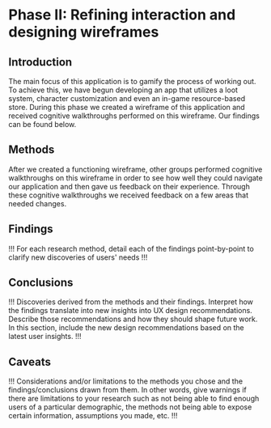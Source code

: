 # Phase II: Refining interaction and designing wireframes

## Introduction

The main focus of this application is to gamify the process of working out. To achieve this, we have begun developing an app that utilizes a loot system, character customization and even an in-game resource-based store. During this phase we created a wireframe of this application and received cognitive walkthroughs performed on this wireframe. Our findings can be found below.

## Methods

After we created a functioning wireframe, other groups performed cognitive walkthroughs on this wireframe in order to see how well they could navigate our application and then gave us feedback on their experience. Through these cognitive walkthroughs we received feedback on a few areas that needed changes.



## Findings

!!! For each research method, detail each of the findings point-by-point to clarify new discoveries of users' needs !!!

## Conclusions

!!! Discoveries derived from the methods and their findings. Interpret how the findings translate into new insights into UX design recommendations. Describe those recommendations and how they should shape future work. In this section, include the new design recommendations based on the latest user insights. !!!

## Caveats

!!! Considerations and/or limitations to the methods you chose and the findings/conclusions drawn from them. In other words, give warnings if there are limitations to your research such as not being able to find enough users of a particular demographic, the methods not being able to expose certain information, assumptions you made, etc. !!!
